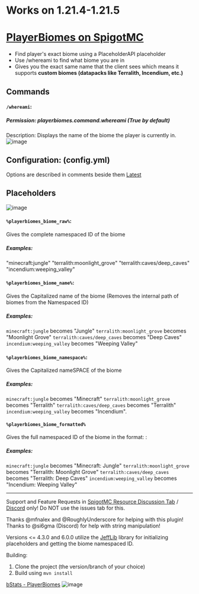 # Works on 1.21.4-1.21.5

# [PlayerBiomes on SpigotMC](https://www.spigotmc.org/resources/playerbiomes-1-16-x-1-19-x.108144/)
- Find player's exact biome using a PlaceholderAPI placeholder
- Use /whereami to find what biome you are in
- Gives you the exact same name that the client sees which means it supports **custom biomes (datapacks like Terralith, Incendium, etc.)**

## Commands
#### `/whereami`:
##### Permission: playerbiomes.command.whereami (True by default) 
Description: Displays the name of the biome the player is currently in.
![image](https://github.com/pseudoforceyt/PlayerBiomes/assets/70620481/72ba4a09-9e06-479d-b43a-3ebe7bc0d179)

## Configuration: (config.yml)
Options are described in comments beside them
[Latest](https://github.com/pseudoforceyt/PlayerBiomes/blob/main/src/main/resources/config.yml)

## Placeholders
![image](https://github.com/pseudoforceyt/PlayerBiomes/assets/70620481/2402d591-c9bf-4e2e-b81e-807c3fab2365)

#### `%playerbiomes_biome_raw%`: 
Gives the complete namespaced ID of the biome
##### Examples:
"minecraft:jungle"
"terralith:moonlight_grove"
"terralith:caves/deep_caves"
"incendium:weeping_valley"

#### `%playerbiomes_biome_name%`:
Gives the Capitalized name of the biome (Removes the internal path of biomes from the Namespaced ID)
##### Examples:
`minecraft:jungle` becomes "Jungle"
`terralith:moonlight_grove` becomes "Moonlight Grove"
`terralith:caves/deep_caves` becomes "Deep Caves"
`incendium:weeping_valley` becomes "Weeping Valley"

#### `%playerbiomes_biome_namespace%`:
Gives the Capitalized nameSPACE of the biome
##### Examples:
`minecraft:jungle` becomes "Minecraft"
`terralith:moonlight_grove` becomes "Terralith"
`terralith:caves/deep_caves` becomes "Terralith"
`incendium:weeping_valley` becomes "Incendium".

#### `%playerbiomes_biome_formatted%`
Gives the full namespaced ID of the biome in the format: <Namespace>: <Biome Name Capitalized>
##### Examples:
`minecraft:jungle` becomes "Minecraft: Jungle"
`terralith:moonlight_grove` becomes "Terralith: Moonlight Grove"
`terralith:caves/deep_caves` becomes "Terralith: Deep Caves"
`incendium:weeping_valley` becomes "Incendium: Weeping Valley"

***

Support and Feature Requests in [SpigotMC Resource Discussion Tab](https://www.spigotmc.org/threads/playerbiomes-1-16-3-1-20-x.592358/) / [Discord](https://dsc.gg/pseudoforceyt) only! Do NOT use the issues tab for this.

Thanks @mfnalex and @RoughlyUnderscore for helping with this plugin!
Thanks to @si6gma (Discord) for help with string manipulation!

Versions <= 4.3.0 and 6.0.0 utilize the [JeffLib](https://github.com/JEFF-Media-GbR/JeffLib) library for initializing placeholders and getting the biome namespaced ID.

Building:
1. Clone the project (the version/branch of your choice)
2. Build using `mvn install`

[bStats - PlayerBiomes](https://bstats.org/plugin/bukkit/PlayerBiomes/17782)
![image](https://bstats.org/signatures/bukkit/PlayerBiomes.svg)
